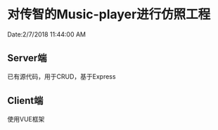 # 对传智的Music-player进行仿照工程
Date:2/7/2018 11:44:00 AM 

## Server端
已有源代码，用于CRUD，基于Express
## Client端
使用VUE框架